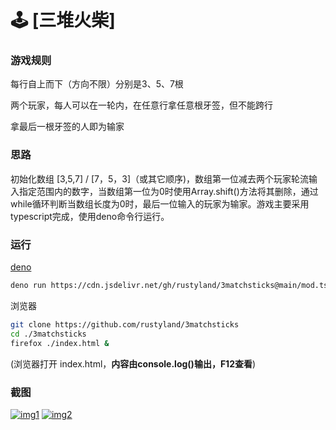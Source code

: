 # 🕹️  [三堆火柴]

### 游戏规则
   
每行自上而下（方向不限）分别是3、5、7根
  
两个玩家，每人可以在一轮内，在任意行拿任意根牙签，但不能跨行
   
拿最后一根牙签的人即为输家

### 思路
初始化数组 [3,5,7] / [7，5，3]（或其它顺序)，数组第一位减去两个玩家轮流输入指定范围内的数字，当数组第一位为0时使用Array.shift()方法将其删除，通过while循环判断当数组长度为0时，最后一位输入的玩家为输家。游戏主要采用typescript完成，使用deno命令行运行。

### 运行

[deno](https://github.com/denoland/deno)
```sh
deno run https://cdn.jsdelivr.net/gh/rustyland/3matchsticks@main/mod.ts
```

浏览器
```sh
git clone https://github.com/rustyland/3matchsticks
cd ./3matchsticks
firefox ./index.html &
```
(浏览器打开 index.html，**内容由console.log()输出，F12查看**)

### 截图
[![img1](https://cdn.jsdelivr.net/gh/ctiodn/3matchsticks@main/img1.png)](https://cdn.jsdelivr.net/gh/ctiodn/3matchsticks@main/img1.png)
[![img2](https://cdn.jsdelivr.net/gh/ctiodn/3matchsticks@main/img2.png)](https://cdn.jsdelivr.net/gh/ctiodn/3matchsticks@main/img2.png)
